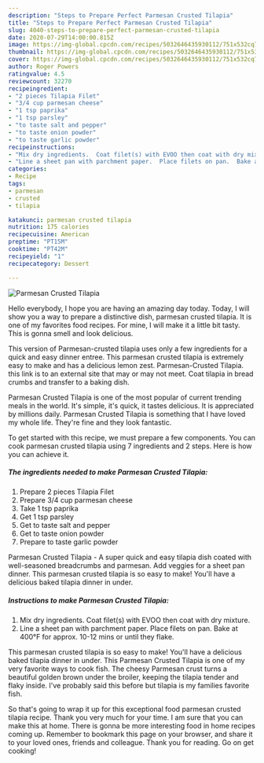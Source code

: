 ```yaml
---
description: "Steps to Prepare Perfect Parmesan Crusted Tilapia"
title: "Steps to Prepare Perfect Parmesan Crusted Tilapia"
slug: 4040-steps-to-prepare-perfect-parmesan-crusted-tilapia
date: 2020-07-29T14:00:00.815Z
image: https://img-global.cpcdn.com/recipes/5032646435930112/751x532cq70/parmesan-crusted-tilapia-recipe-main-photo.jpg
thumbnail: https://img-global.cpcdn.com/recipes/5032646435930112/751x532cq70/parmesan-crusted-tilapia-recipe-main-photo.jpg
cover: https://img-global.cpcdn.com/recipes/5032646435930112/751x532cq70/parmesan-crusted-tilapia-recipe-main-photo.jpg
author: Roger Powers
ratingvalue: 4.5
reviewcount: 32270
recipeingredient:
- "2 pieces Tilapia Filet"
- "3/4 cup parmesan cheese"
- "1 tsp paprika"
- "1 tsp parsley"
- "to taste salt and pepper"
- "to taste onion powder"
- "to taste garlic powder"
recipeinstructions:
- "Mix dry ingredients.  Coat filet(s) with EVOO then coat with dry mixture."
- "Line a sheet pan with parchment paper.  Place filets on pan.  Bake at 400°F for approx. 10-12 mins or until they flake."
categories:
- Recipe
tags:
- parmesan
- crusted
- tilapia

katakunci: parmesan crusted tilapia 
nutrition: 175 calories
recipecuisine: American
preptime: "PT15M"
cooktime: "PT42M"
recipeyield: "1"
recipecategory: Dessert

---
```



![Parmesan Crusted Tilapia](https://img-global.cpcdn.com/recipes/5032646435930112/751x532cq70/parmesan-crusted-tilapia-recipe-main-photo.jpg)

Hello everybody, I hope you are having an amazing day today. Today, I will show you a way to prepare a distinctive dish, parmesan crusted tilapia. It is one of my favorites food recipes. For mine, I will make it a little bit tasty. This is gonna smell and look delicious.

This version of Parmesan-crusted tilapia uses only a few ingredients for a quick and easy dinner entree. This parmesan crusted tilapia is extremely easy to make and has a delicious lemon zest. Parmesan-Crusted Tilapia. this link is to an external site that may or may not meet. Coat tilapia in bread crumbs and transfer to a baking dish.

Parmesan Crusted Tilapia is one of the most popular of current trending meals in the world. It's simple, it's quick, it tastes delicious. It is appreciated by millions daily. Parmesan Crusted Tilapia is something that I have loved my whole life. They're fine and they look fantastic.


To get started with this recipe, we must prepare a few components. You can cook parmesan crusted tilapia using 7 ingredients and 2 steps. Here is how you can achieve it.

<!--inarticleads1-->

##### The ingredients needed to make Parmesan Crusted Tilapia:

1. Prepare 2 pieces Tilapia Filet
1. Prepare 3/4 cup parmesan cheese
1. Take 1 tsp paprika
1. Get 1 tsp parsley
1. Get to taste salt and pepper
1. Get to taste onion powder
1. Prepare to taste garlic powder


Parmesan Crusted Tilapia - A super quick and easy tilapia dish coated with well-seasoned breadcrumbs and parmesan. Add veggies for a sheet pan dinner. This parmesan crusted tilapia is so easy to make! You&#39;ll have a delicious baked tilapia dinner in under. 

<!--inarticleads2-->

##### Instructions to make Parmesan Crusted Tilapia:

1. Mix dry ingredients.  Coat filet(s) with EVOO then coat with dry mixture.
1. Line a sheet pan with parchment paper.  Place filets on pan.  Bake at 400°F for approx. 10-12 mins or until they flake.


This parmesan crusted tilapia is so easy to make! You&#39;ll have a delicious baked tilapia dinner in under. This Parmesan Crusted Tilapia is one of my very favorite ways to cook fish. The cheesy Parmesan crust turns a beautiful golden brown under the broiler, keeping the tilapia tender and flaky inside. I&#39;ve probably said this before but tilapia is my families favorite fish. 

So that's going to wrap it up for this exceptional food parmesan crusted tilapia recipe. Thank you very much for your time. I am sure that you can make this at home. There is gonna be more interesting food in home recipes coming up. Remember to bookmark this page on your browser, and share it to your loved ones, friends and colleague. Thank you for reading. Go on get cooking!
